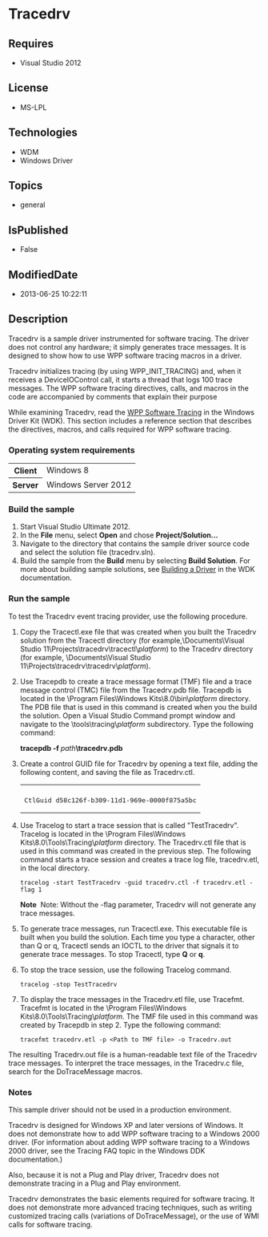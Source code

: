 # Tracedrv
## Requires
* Visual Studio 2012
## License
* MS-LPL
## Technologies
* WDM
* Windows Driver
## Topics
* general
## IsPublished
* False
## ModifiedDate
* 2013-06-25 10:22:11
## Description

<div id="mainSection">
<p>Tracedrv is a sample driver instrumented for software tracing. The driver does not control any hardware; it simply generates trace messages. It is designed to show how to use WPP software tracing macros in a driver.
</p>
<p>Tracedrv initializes tracing (by using WPP_INIT_TRACING) and, when it receives a DeviceIOControl call, it starts a thread that logs 100 trace messages. The WPP software tracing directives, calls, and macros in the code are accompanied by comments that explain
 their purpose</p>
<p>While examining Tracedrv, read the <a href="http://msdn.microsoft.com/en-us/library/windows/hardware/ff556204">
WPP Software Tracing</a> in the Windows Driver Kit (WDK). This section includes a reference section that describes the directives, macros, and calls required for WPP software tracing.
</p>
<h3>Operating system requirements</h3>
<table>
<tbody>
<tr>
<th>Client</th>
<td><dt>Windows&nbsp;8 </dt></td>
</tr>
<tr>
<th>Server</th>
<td><dt>Windows Server&nbsp;2012 </dt></td>
</tr>
</tbody>
</table>
<h3>Build the sample</h3>
<ol>
<li>Start Visual Studio Ultimate&nbsp;2012. </li><li>In the <b>File</b> menu, select <b>Open</b> and chose <b>Project/Solution...</b>
</li><li>Navigate to the directory that contains the sample driver source code and select the solution file (tracedrv.sln).
</li><li>Build the sample from the <b>Build</b> menu by selecting <b>Build Solution</b>. For more about building sample solutions, see
<a href="http://msdn.microsoft.com/en-us/library/windows/hardware/">Building a Driver</a> in the WDK documentation.
</li></ol>
<h3>Run the sample</h3>
<p>To test the Tracedrv event tracing provider, use the following procedure.</p>
<ol>
<li>Copy the Tracectl.exe file that was created when you built the Tracedrv solution from the Tracectl directory (for example,\Documents\Visual Studio 11\Projects\tracedrv\tracectl\<i>platform</i>) to the Tracedrv directory (for example, \Documents\Visual Studio
 11\Projects\tracedrv\tracedrv\<i>platform</i>). </li><li>
<p>Use Tracepdb to create a trace message format (TMF) file and a trace message control (TMC) file from the Tracedrv.pdb file. Tracepdb is located in the \Program Files\Windows Kits\8.0\bin\<i>platform</i> directory. The PDB file that is used in this command
 is created when you the build the solution. Open a Visual Studio Command prompt window and navigate to the \tools\tracing\<i>platform</i> subdirectory. Type the following command:
</p>
<p><b>tracepdb -f </b><i>path</i><b>\tracedrv.pdb</b> </p>
</li><li>
<p>Create a control GUID file for Tracedrv by opening a text file, adding the following content, and saving the file as Tracedrv.ctl.
</p>
<div class="code"><span>
<table>
<tbody>
<tr>
<th></th>
</tr>
<tr>
<td>
<pre>CtlGuid d58c126f-b309-11d1-969e-0000f875a5bc
</pre>
</td>
</tr>
</tbody>
</table>
</span></div>
</li><li>
<p>Use Tracelog to start a trace session that is called &quot;TestTracedrv&quot;. Tracelog is located in the \Program Files\Windows Kits\8.0\Tools\Tracing\<i>platform</i> directory. The Tracedrv.ctl file that is used in this command was created in the previous step.
 The following command starts a trace session and creates a trace log file, tracedrv.etl, in the local directory.</p>
<pre class="syntax"><code>tracelog -start TestTracedrv -guid tracedrv.ctl -f tracedrv.etl -flag 1</code></pre>
<p class="note"><b>Note</b>&nbsp;&nbsp;Note: Without the -flag parameter, Tracedrv will not generate any trace messages.</p>
</li><li>To generate trace messages, run Tracectl.exe. This executable file is built when you build the solution. Each time you type a character, other than Q or q, Tracectl sends an IOCTL to the driver that signals it to generate trace messages. To stop Tracectl,
 type <b>Q</b> or <b>q</b>. </li><li>
<p>To stop the trace session, use the following Tracelog command.</p>
<pre class="syntax"><code>tracelog -stop TestTracedrv
</code></pre>
</li><li>
<p>To display the trace messages in the Tracedrv.etl file, use Tracefmt. Tracefmt is located in the \Program Files\Windows Kits\8.0\Tools\Tracing\<i>platform</i>. The TMF file used in this command was created by Tracepdb in step 2. Type the following command:
</p>
<pre class="syntax"><code>tracefmt tracedrv.etl -p &lt;Path to TMF file&gt; -o Tracedrv.out</code></pre>
</li></ol>
<p>The resulting Tracedrv.out file is a human-readable text file of the Tracedrv trace messages. To interpret the trace messages, in the Tracedrv.c file, search for the DoTraceMessage macros.</p>
<h3><a id="Notes"></a><a id="notes"></a><a id="NOTES"></a>Notes</h3>
<p>This sample driver should not be used in a production environment. </p>
<p>Tracedrv is designed for Windows XP and later versions of Windows. It does not demonstrate how to add WPP software tracing to a Windows 2000 driver. (For information about adding WPP software tracing to a Windows 2000 driver, see the Tracing FAQ topic in
 the Windows DDK documentation.)</p>
<p>Also, because it is not a Plug and Play driver, Tracedrv does not demonstrate tracing in a Plug and Play environment.
</p>
<p>Tracedrv demonstrates the basic elements required for software tracing. It does not demonstrate more advanced tracing techniques, such as writing customized tracing calls (variations of DoTraceMessage), or the use of WMI calls for software tracing.
</p>
</div>
